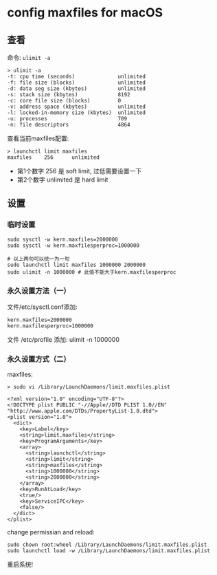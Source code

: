 <!---
markmeta_author: wongoo
markmeta_date: 2019-07-17
markmeta_title: config maxfiles for macOS
markmeta_categories: perferences
markmeta_tags: config
-->

# config maxfiles for macOS

## 查看

命令: `ulimit -a`

```shell
> ulimit -a
-t: cpu time (seconds)              unlimited
-f: file size (blocks)              unlimited
-d: data seg size (kbytes)          unlimited
-s: stack size (kbytes)             8192
-c: core file size (blocks)         0
-v: address space (kbytes)          unlimited
-l: locked-in-memory size (kbytes)  unlimited
-u: processes                       709
-n: file descriptors                4864
```

查看当前maxfiles配置:
```shell
> launchctl limit maxfiles
maxfiles    256      unlimited
```
- 第1个数字 256 是 soft limit, 过低需要设置一下
- 第2个数字 unlimited 是 hard limit


## 设置

### 临时设置
```
sudo sysctl -w kern.maxfiles=2000000
sudo sysctl -w kern.maxfilesperproc=1000000

# 以上两句可以统一为一句
sudo launchctl limit maxfiles 1000000 2000000
sudo ulimit -n 1000000 # 此值不能大于kern.maxfilesperproc
```

### 永久设置方法（一）

文件/etc/sysctl.conf添加:
```
kern.maxfiles=2000000
kern.maxfilesperproc=1000000
```

文件 /etc/profile 添加: ulimit -n 1000000

### 永久设置方式（二）

maxfiles:
```
> sudo vi /Library/LaunchDaemons/limit.maxfiles.plist

<?xml version="1.0" encoding="UTF-8"?>
<!DOCTYPE plist PUBLIC "-//Apple//DTD PLIST 1.0//EN" "http://www.apple.com/DTDs/PropertyList-1.0.dtd">
<plist version="1.0">
  <dict>
    <key>Label</key>
    <string>limit.maxfiles</string>
    <key>ProgramArguments</key>
    <array>
      <string>launchctl</string>
      <string>limit</string>
      <string>maxfiles</string>
      <string>1000000</string>
      <string>2000000</string>
    </array>
    <key>RunAtLoad</key>
    <true/>
    <key>ServiceIPC</key>
    <false/>
  </dict>
</plist>
```

change permissian and reload:
```
sudo chown root:wheel /Library/LaunchDaemons/limit.maxfiles.plist
sudo launchctl load -w /Library/LaunchDaemons/limit.maxfiles.plist
```

重启系统!



